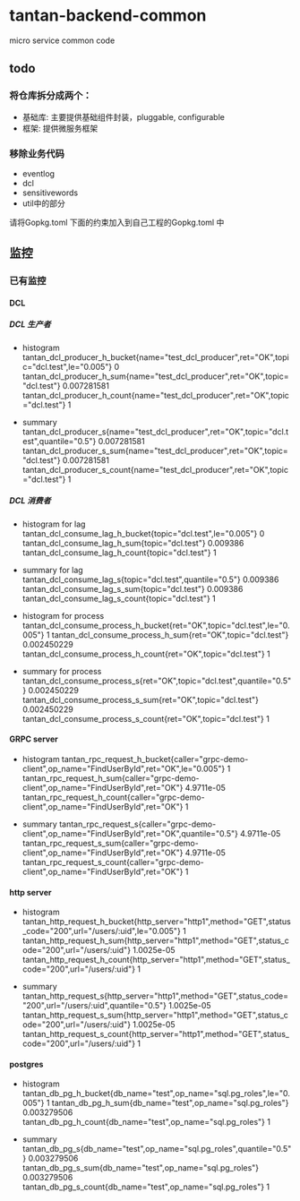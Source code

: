 # tantan-backend-common
micro service common code

## todo
### 将仓库拆分成两个：
- 基础库: 主要提供基础组件封装，pluggable, configurable
- 框架: 提供微服务框架

### 移除业务代码
- eventlog
- dcl
- sensitivewords
- util中的部分






请将Gopkg.toml 下面的约束加入到自己工程的Gopkg.toml 中



## 监控 
### 已有监控
#### DCL
##### DCL 生产者
- histogram
tantan_dcl_producer_h_bucket{name="test_dcl_producer",ret="OK",topic="dcl.test",le="0.005"} 0
tantan_dcl_producer_h_sum{name="test_dcl_producer",ret="OK",topic="dcl.test"} 0.007281581
tantan_dcl_producer_h_count{name="test_dcl_producer",ret="OK",topic="dcl.test"} 1

- summary
tantan_dcl_producer_s{name="test_dcl_producer",ret="OK",topic="dcl.test",quantile="0.5"} 0.007281581
tantan_dcl_producer_s_sum{name="test_dcl_producer",ret="OK",topic="dcl.test"} 0.007281581
tantan_dcl_producer_s_count{name="test_dcl_producer",ret="OK",topic="dcl.test"} 1


##### DCL 消费者
- histogram for lag
tantan_dcl_consume_lag_h_bucket{topic="dcl.test",le="0.005"} 0
tantan_dcl_consume_lag_h_sum{topic="dcl.test"} 0.009386
tantan_dcl_consume_lag_h_count{topic="dcl.test"} 1

- summary for lag
tantan_dcl_consume_lag_s{topic="dcl.test",quantile="0.5"} 0.009386
tantan_dcl_consume_lag_s_sum{topic="dcl.test"} 0.009386
tantan_dcl_consume_lag_s_count{topic="dcl.test"} 1

- histogram for process 
tantan_dcl_consume_process_h_bucket{ret="OK",topic="dcl.test",le="0.005"} 1
tantan_dcl_consume_process_h_sum{ret="OK",topic="dcl.test"} 0.002450229
tantan_dcl_consume_process_h_count{ret="OK",topic="dcl.test"} 1

- summary for process
tantan_dcl_consume_process_s{ret="OK",topic="dcl.test",quantile="0.5"} 0.002450229
tantan_dcl_consume_process_s_sum{ret="OK",topic="dcl.test"} 0.002450229
tantan_dcl_consume_process_s_count{ret="OK",topic="dcl.test"} 1



#### GRPC server
- histogram
tantan_rpc_request_h_bucket{caller="grpc-demo-client",op_name="FindUserById",ret="OK",le="0.005"} 1
tantan_rpc_request_h_sum{caller="grpc-demo-client",op_name="FindUserById",ret="OK"} 4.9711e-05
tantan_rpc_request_h_count{caller="grpc-demo-client",op_name="FindUserById",ret="OK"} 1

- summary
tantan_rpc_request_s{caller="grpc-demo-client",op_name="FindUserById",ret="OK",quantile="0.5"} 4.9711e-05
tantan_rpc_request_s_sum{caller="grpc-demo-client",op_name="FindUserById",ret="OK"} 4.9711e-05
tantan_rpc_request_s_count{caller="grpc-demo-client",op_name="FindUserById",ret="OK"} 1



#### http server
- histogram
tantan_http_request_h_bucket{http_server="http1",method="GET",status_code="200",url="/users/:uid",le="0.005"} 1
tantan_http_request_h_sum{http_server="http1",method="GET",status_code="200",url="/users/:uid"} 1.0025e-05
tantan_http_request_h_count{http_server="http1",method="GET",status_code="200",url="/users/:uid"} 1

- summary
tantan_http_request_s{http_server="http1",method="GET",status_code="200",url="/users/:uid",quantile="0.5"} 1.0025e-05
tantan_http_request_s_sum{http_server="http1",method="GET",status_code="200",url="/users/:uid"} 1.0025e-05
tantan_http_request_s_count{http_server="http1",method="GET",status_code="200",url="/users/:uid"} 1



#### postgres
- histogram
tantan_db_pg_h_bucket{db_name="test",op_name="sql.pg_roles",le="0.005"} 1
tantan_db_pg_h_sum{db_name="test",op_name="sql.pg_roles"} 0.003279506
tantan_db_pg_h_count{db_name="test",op_name="sql.pg_roles"} 1

- summary
tantan_db_pg_s{db_name="test",op_name="sql.pg_roles",quantile="0.5"} 0.003279506
tantan_db_pg_s_sum{db_name="test",op_name="sql.pg_roles"} 0.003279506
tantan_db_pg_s_count{db_name="test",op_name="sql.pg_roles"} 1






